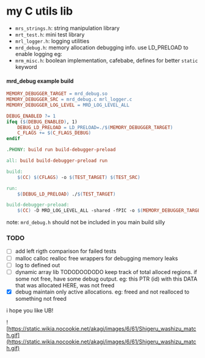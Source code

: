 # my C utils lib

- `mrs_strings.h`: string manipulation library
- `mrt_test.h`: mini test library 
- `mrl_logger.h`: logging utilities 
- `mrd_debug.h`: memory allocation debugging info. use LD_PRELOAD to enable logging eg:
- `mrm_misc.h`: boolean implementation, cafebabe, defines for better `static` keyword


#### mrd_debug example build
```Makefile
MEMORY_DEBUGGER_TARGET = mrd_debug.so
MEMORY_DEBUGGER_SRC = mrd_debug.c mrl_logger.c
MEMORY_DEBUGGER_LOG_LEVEL = MRD_LOG_LEVEL_ALL

DEBUG_ENABLED ?= 1
ifeq ($(DEBUG_ENABLED), 1)
    DEBUG_LD_PRELOAD = LD_PRELOAD=./$(MEMORY_DEBUGGER_TARGET)
    C_FLAGS += $(C_FLAGS_DEBUG)
endif

.PHONY: build run build-debugger-preload

all: build build-debugger-preload run

build:
	$(CC) $(CFLAGS) -o $(TEST_TARGET) $(TEST_SRC)

run:
	$(DEBUG_LD_PRELOAD) ./$(TEST_TARGET)

build-debugger-preload:
	$(CC) -D MRD_LOG_LEVEL_ALL -shared -fPIC -o $(MEMORY_DEBUGGER_TARGET) $(MEMORY_DEBUGGER_SRC)
```
note: `mrd_debug.h` should not be included in you main build silly


### TODO
- [ ] add left rigth comparison for failed tests 
- [ ] malloc calloc realloc free wrappers for debugging memory leaks 
- [ ] log to defined out 
- [ ] dynamic array lib 
TODODOODODO keep track of total alloced regions. if some not free, have some debug output.
eg: this PTR (id) with this DATA that was allocated HERE, was not freed
- [x] debug maintain only active allocations. eg: freed and not realloced to something not freed

i hope you like UB!


![https://static.wikia.nocookie.net/akagi/images/6/61/Shigeru_washizu_match.gif](https://static.wikia.nocookie.net/akagi/images/6/61/Shigeru_washizu_match.gif)
